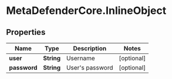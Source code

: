 # MetaDefenderCore.InlineObject

## Properties

Name | Type | Description | Notes
------------ | ------------- | ------------- | -------------
**user** | **String** | Username | [optional] 
**password** | **String** | User&#39;s password | [optional] 


